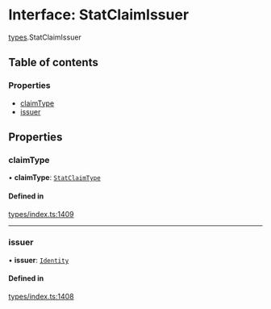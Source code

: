 # Interface: StatClaimIssuer

[types](../wiki/types).StatClaimIssuer

## Table of contents

### Properties

- [claimType](../wiki/types.StatClaimIssuer#claimtype)
- [issuer](../wiki/types.StatClaimIssuer#issuer)

## Properties

### claimType

• **claimType**: [`StatClaimType`](../wiki/types#statclaimtype)

#### Defined in

[types/index.ts:1409](https://github.com/PolymeshAssociation/polymesh-sdk/blob/95e180d2/src/types/index.ts#L1409)

___

### issuer

• **issuer**: [`Identity`](../wiki/api.entities.Identity.Identity)

#### Defined in

[types/index.ts:1408](https://github.com/PolymeshAssociation/polymesh-sdk/blob/95e180d2/src/types/index.ts#L1408)
